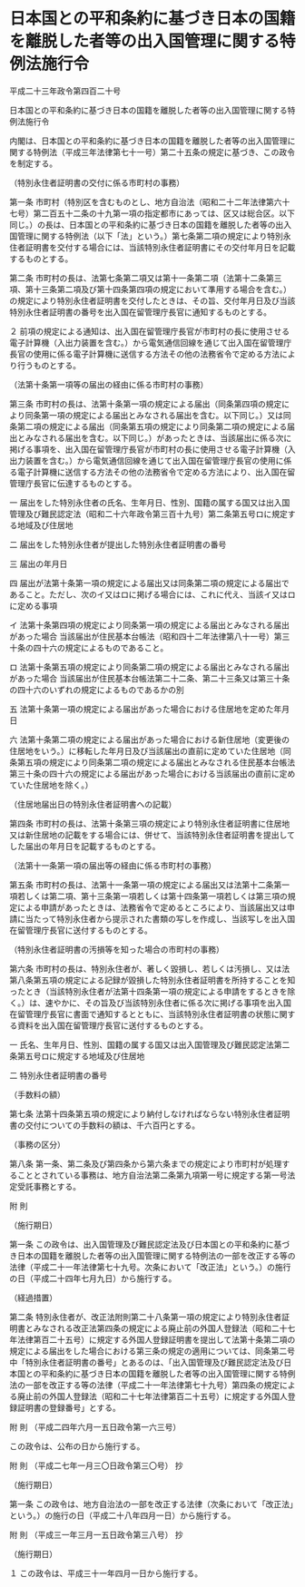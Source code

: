 # 日本国との平和条約に基づき日本の国籍を離脱した者等の出入国管理に関する特例法施行令

平成二十三年政令第四百二十号

日本国との平和条約に基づき日本の国籍を離脱した者等の出入国管理に関する特例法施行令

内閣は、日本国との平和条約に基づき日本の国籍を離脱した者等の出入国管理に関する特例法（平成三年法律第七十一号）第二十五条の規定に基づき、この政令を制定する。

（特別永住者証明書の交付に係る市町村の事務）

第一条 市町村（特別区を含むものとし、地方自治法（昭和二十二年法律第六十七号）第二百五十二条の十九第一項の指定都市にあっては、区又は総合区。以下同じ。）の長は、日本国との平和条約に基づき日本の国籍を離脱した者等の出入国管理に関する特例法（以下「法」という。）第七条第二項の規定により特別永住者証明書を交付する場合には、当該特別永住者証明書にその交付年月日を記載するものとする。

第二条 市町村の長は、法第七条第二項又は第十一条第二項（法第十二条第三項、第十三条第二項及び第十四条第四項の規定において準用する場合を含む。）の規定により特別永住者証明書を交付したときは、その旨、交付年月日及び当該特別永住者証明書の番号を出入国在留管理庁長官に通知するものとする。

２ 前項の規定による通知は、出入国在留管理庁長官が市町村の長に使用させる電子計算機（入出力装置を含む。）から電気通信回線を通じて出入国在留管理庁長官の使用に係る電子計算機に送信する方法その他の法務省令で定める方法により行うものとする。

（法第十条第一項等の届出の経由に係る市町村の事務）

第三条 市町村の長は、法第十条第一項の規定による届出（同条第四項の規定により同条第一項の規定による届出とみなされる届出を含む。以下同じ。）又は同条第二項の規定による届出（同条第五項の規定により同条第二項の規定による届出とみなされる届出を含む。以下同じ。）があったときは、当該届出に係る次に掲げる事項を、出入国在留管理庁長官が市町村の長に使用させる電子計算機（入出力装置を含む。）から電気通信回線を通じて出入国在留管理庁長官の使用に係る電子計算機に送信する方法その他の法務省令で定める方法により、出入国在留管理庁長官に伝達するものとする。

一 届出をした特別永住者の氏名、生年月日、性別、国籍の属する国又は出入国管理及び難民認定法（昭和二十六年政令第三百十九号）第二条第五号ロに規定する地域及び住居地

二 届出をした特別永住者が提出した特別永住者証明書の番号

三 届出の年月日

四 届出が法第十条第一項の規定による届出又は同条第二項の規定による届出であること。ただし、次のイ又はロに掲げる場合には、これに代え、当該イ又はロに定める事項

イ 法第十条第四項の規定により同条第一項の規定による届出とみなされる届出があった場合 当該届出が住民基本台帳法（昭和四十二年法律第八十一号）第三十条の四十六の規定によるものであること。

ロ 法第十条第五項の規定により同条第二項の規定による届出とみなされる届出があった場合 当該届出が住民基本台帳法第二十二条、第二十三条又は第三十条の四十六のいずれの規定によるものであるかの別

五 法第十条第一項の規定による届出があった場合における住居地を定めた年月日

六 法第十条第二項の規定による届出があった場合における新住居地（変更後の住居地をいう。）に移転した年月日及び当該届出の直前に定めていた住居地（同条第五項の規定により同条第二項の規定による届出とみなされる住民基本台帳法第三十条の四十六の規定による届出があった場合における当該届出の直前に定めていた住居地を除く。）

（住居地届出日の特別永住者証明書への記載）

第四条 市町村の長は、法第十条第三項の規定により特別永住者証明書に住居地又は新住居地の記載をする場合には、併せて、当該特別永住者証明書を提出してした届出の年月日を記載するものとする。

（法第十一条第一項の届出等の経由に係る市町村の事務）

第五条 市町村の長は、法第十一条第一項の規定による届出又は法第十二条第一項若しくは第二項、第十三条第一項若しくは第十四条第一項若しくは第三項の規定による申請があったときは、法務省令で定めるところにより、当該届出又は申請に当たって特別永住者から提示された書類の写しを作成し、当該写しを出入国在留管理庁長官に送付するものとする。

（特別永住者証明書の汚損等を知った場合の市町村の事務）

第六条 市町村の長は、特別永住者が、著しく毀損し、若しくは汚損し、又は法第八条第五項の規定による記録が毀損した特別永住者証明書を所持することを知ったとき（当該特別永住者が法第十四条第一項の規定による申請をするときを除く。）は、速やかに、その旨及び当該特別永住者に係る次に掲げる事項を出入国在留管理庁長官に書面で通知するとともに、当該特別永住者証明書の状態に関する資料を出入国在留管理庁長官に送付するものとする。

一 氏名、生年月日、性別、国籍の属する国又は出入国管理及び難民認定法第二条第五号ロに規定する地域及び住居地

二 特別永住者証明書の番号

（手数料の額）

第七条 法第十四条第五項の規定により納付しなければならない特別永住者証明書の交付についての手数料の額は、千六百円とする。

（事務の区分）

第八条 第一条、第二条及び第四条から第六条までの規定により市町村が処理することとされている事務は、地方自治法第二条第九項第一号に規定する第一号法定受託事務とする。

附 則

（施行期日）

第一条 この政令は、出入国管理及び難民認定法及び日本国との平和条約に基づき日本の国籍を離脱した者等の出入国管理に関する特例法の一部を改正する等の法律（平成二十一年法律第七十九号。次条において「改正法」という。）の施行の日（平成二十四年七月九日）から施行する。

（経過措置）

第二条 特別永住者が、改正法附則第二十八条第一項の規定により特別永住者証明書とみなされる改正法第四条の規定による廃止前の外国人登録法（昭和二十七年法律第百二十五号）に規定する外国人登録証明書を提出して法第十条第二項の規定による届出をした場合における第三条の規定の適用については、同条第二号中「特別永住者証明書の番号」とあるのは、「出入国管理及び難民認定法及び日本国との平和条約に基づき日本の国籍を離脱した者等の出入国管理に関する特例法の一部を改正する等の法律（平成二十一年法律第七十九号）第四条の規定による廃止前の外国人登録法（昭和二十七年法律第百二十五号）に規定する外国人登録証明書の登録番号」とする。

附 則 （平成二四年六月一五日政令第一六三号）

この政令は、公布の日から施行する。

附 則 （平成二七年一月三〇日政令第三〇号） 抄

（施行期日）

第一条 この政令は、地方自治法の一部を改正する法律（次条において「改正法」という。）の施行の日（平成二十八年四月一日）から施行する。

附 則 （平成三一年三月一五日政令第三八号） 抄

（施行期日）

１ この政令は、平成三十一年四月一日から施行する。
